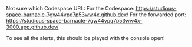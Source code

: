 Not sure which Codespace URL:
For the Codespace: https://studious-space-barnacle-7gw44vpq7p53ww4x.github.dev/
For the forwarded port: https://studious-space-barnacle-7gw44vpq7p53ww4x-3000.app.github.dev/

To see all the alerts, this should be played with the console open! 

